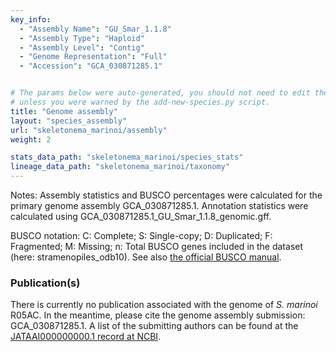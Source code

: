 ```yaml
---
key_info:
  - "Assembly Name": "GU_Smar_1.1.8"
  - "Assembly Type": "Haploid"
  - "Assembly Level": "Contig"
  - "Genome Representation": "Full"
  - "Accession": "GCA_030871285.1"


# The params below were auto-generated, you should not need to edit them...
# unless you were warned by the add-new-species.py script.
title: "Genome assembly"
layout: "species_assembly"
url: "skeletonema_marinoi/assembly"
weight: 2

stats_data_path: "skeletonema_marinoi/species_stats"
lineage_data_path: "skeletonema_marinoi/taxonomy"
---
```


Notes: Assembly statistics and BUSCO percentages were calculated for the primary genome assembly GCA_030871285.1. Annotation statistics were calculated using GCA_030871285.1_GU_Smar_1.1.8_genomic.gff.

BUSCO notation: C: Complete; S: Single-copy; D: Duplicated; F: Fragmented; M: Missing; n: Total BUSCO genes included in the dataset (here: stramenopiles_odb10). See also [the official BUSCO manual](https://busco.ezlab.org/busco_userguide.html#interpreting-the-results).

### Publication(s)

There is currently no publication associated with the genome of *S. marinoi* R05AC. In the meantime, please cite the genome assembly submission: GCA_030871285.1. A list of the submitting authors can be found at the [JATAAI000000000.1 record at NCBI](https://www.ncbi.nlm.nih.gov/nuccore/JATAAI000000000).
